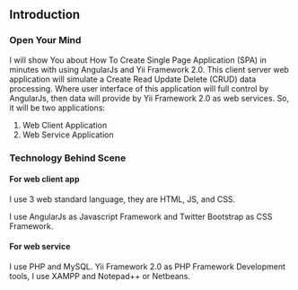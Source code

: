 ## Introduction

### Open Your Mind
I will show You about How To Create Single Page Application (SPA) in minutes with using AngularJs and Yii Framework 2.0. This client server web application will simulate a Create Read Update Delete (CRUD) data processing. Where user interface of this application will full control by AngularJs, then data will provide by Yii Framework 2.0 as web services.
So, it will be two applications:
1.	Web Client Application
2.	Web Service Application

### Technology Behind Scene

#### For web client app
 
I use 3 web standard language, they are HTML, JS, and CSS. 
 
I use AngularJs as Javascript Framework and Twitter Bootstrap as CSS Framework.

#### For web service 
I use PHP and MySQL. Yii Framework 2.0 as PHP Framework
Development tools, I use XAMPP and Notepad++ or Netbeans.
